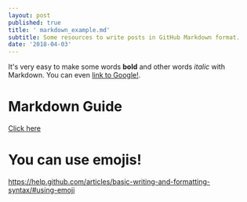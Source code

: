 ```yaml
---
layout: post
published: true
title: ' markdown_example.md'
subtitle: Some resources to write posts in GitHub Markdown format.
date: '2018-04-03'
---
```

It's very easy to make some words **bold** and other words *italic* with Markdown. You can even [link to Google!](http://google.com).

# Markdown Guide
[Click here](https://guides.github.com/features/mastering-markdown/)

# You can use emojis!
https://help.github.com/articles/basic-writing-and-formatting-syntax/#using-emoji


